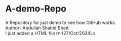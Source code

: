 # A-demo-Repo
A Repository for just demo to see how GitHub works.<br>
Author- Abdullah Shahid Bhatt<br>
I just added a HTML file rn (27/Oct/2024).s
